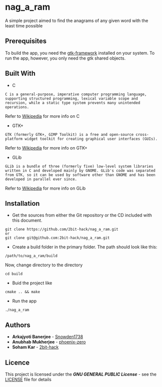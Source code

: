 # nag_a_ram

A simple project aimed to find the anagrams of any given word with the least time possible

## Prerequisites

To build the app, you need the [gtk-framework](https://www.gtk.org/) installed on your system. To run the app, however, you only need the gtk shared objects.

## Built With

- C

```
C is a general-purpose, imperative computer programming language, supporting structured programming, lexical variable scope and recursion, while a static type system prevents many unintended operations. 
```

Refer to [Wikipedia](https://en.wikipedia.org/wiki/C_(programming_language)) for more info on C

- GTK+

```
GTK (formerly GTK+, GIMP Toolkit) is a free and open-source cross-platform widget toolkit for creating graphical user interfaces (GUIs).
```

Refer to [Wikipedia](https://en.wikipedia.org/wiki/GTK) for more info on GTK+

- GLib

```
GLib is a bundle of three (formerly five) low-level system libraries written in C and developed mainly by GNOME. GLib's code was separated from GTK, so it can be used by software other than GNOME and has been developed in parallel ever since. 
```

Refer to [Wikipedia](https://en.wikipedia.org/wiki/GLib) for more info on GLib

## Installation

- Get the sources from either the Git repository or the CD included with this document.

```           
git clone https://github.com/2bit-hack/nag_a_ram.git
or
git clone git@github.com:2bit-hack/nag_a_ram.git
```

- Create a build folder in the primary folder. The path should look like this:

```
/path/to/nag_a_ram/build
```

Now, change directory to the directory

```
cd build
```

- Buid the project like

```
cmake .. && make
```

- Run the app

```
./nag_a_ram
```

## Authors

- **Arkajyoti Banerjee** - [Snowden1738](https://github.com/Snowden1738)
- **Anubhab Mukherjee** - [phoenix-zero](https://github.com/phoenix-zero)
- **Soham Kar** - [2bit-hack](https://github.com/2bit-hack)

## Licence

This project is licensed under the **_GNU GENERAL PUBLIC License_** - see the [LICENSE](LICENSE) file for details
